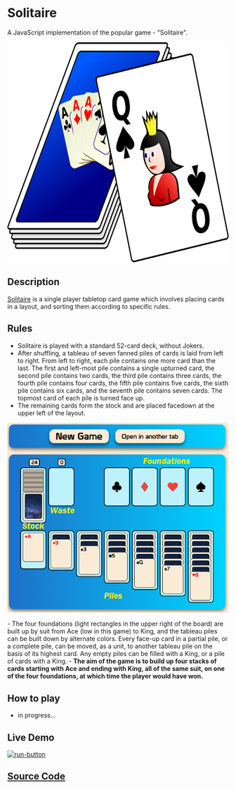 # Solitaire
A JavaScript implementation of the popular game - "Solitaire".
<p align="center"><a href="https://solitaire.mirokrastanov.repl.co/"><img src="https://raw.githubusercontent.com/mirokrastanov/solitaire/main/images/solitaire-image.webp" height="500px"></a></p>

## Description
<a href="https://en.wikipedia.org/wiki/Solitaire">Solitaire</a> is a single player tabletop card game which involves placing cards in a layout, and sorting them according to specific rules.

## Rules
- Solitaire is played with a standard 52-card deck, without Jokers.
- After shuffling, a tableau of seven fanned piles of cards is laid from left to right. From left to right, each pile contains one more card than the last. The first and left-most pile contains a single upturned card, the second pile contains two cards, the third pile contains three cards, the fourth pile contains four cards, the fifth pile contains five cards, the sixth pile contains six cards, and the seventh pile contains seven cards. The topmost card of each pile is turned face up.
- The remaining cards form the stock and are placed facedown at the upper left of the layout.
<p align="center"><img src="https://raw.githubusercontent.com/mirokrastanov/solitaire/main/images/game-01.png" alt="board-image" title="Game board image" /></p>
- The four foundations (light rectangles in the upper right of the board) are built up by suit from Ace (low in this game) to King, and the tableau piles can be built down by alternate colors. Every face-up card in a partial pile, or a complete pile, can be moved, as a unit, to another tableau pile on the basis of its highest card. Any empty piles can be filled with a King, or a pile of cards with a King. 
- <b>The aim of the game is to build up four stacks of cards starting with Ace and ending with King, all of the same suit, on one of the four foundations, at which time the player would have won.</b>


## How to play
- in progress...
<!--
  - `rock` or `r`
  - `paper` or `p`
  - `scissors` or `s` <br />

The computer chooses a <b>random option</b>, then the <b>winner</b> is revealed.

## Game Logic | Possible Scenarios
  
|YOU|COMPUTER|OUTCOME|
| :--: | :--: | :--: |
|rock|rock|Draw|
|rock|paper|You lose|
|rock|scissors|You win|
|paper|rock|You win|
|paper|paper|Draw|
|paper|scissors|You lose|
|scissors|rock|You lose|
|scissors|paper|You win|
|scissors|scissors|Draw|
  
-->  
## Live Demo
[<img src="https://freepngimg.com/download/play_now_button/25403-5-play-now-button-transparent.png" alt="run-button" height="40px" />](https://solitaire.mirokrastanov.repl.co/)
  
  
## [Source Code](https://github.com/mirokrastanov/solitaire/tree/main/src)
  
